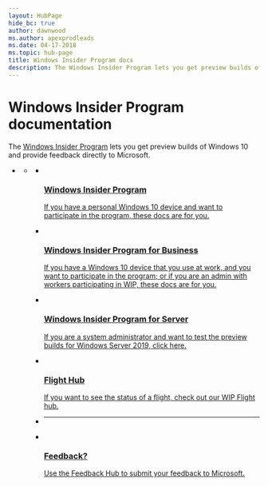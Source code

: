 ```yaml
---
layout: HubPage
hide_bc: true
author: dawnwood
ms.author: apexprodleads
ms.date: 04-17-2018
ms.topic: hub-page
title: Windows Insider Program docs
description: The Windows Insider Program lets you get preview builds of Windows 10 and provide feedback directly to Microsoft.
---
```


<div id="main" class="v2">
<div class="container">
    <h1>Windows Insider Program documentation</h1>
    <p>The <a href="https://insider.windows.com/">Windows Insider Program</a> lets you get preview builds of Windows 10 and provide feedback directly to Microsoft.</p>
    <p> </p>
    <ul class="pivots">
        <li>
            <a href="#main"></a>
            <ul id="main">
                <li>
                    <a href="#mainPanel"></a>
                    <ul id="mainPanel" class="cardsF">
                        <li>
                            <a href="/windows-insider/at-home/">
                            <div class="cardSize">
                                <div class="cardPadding">
                                    <div class="card">
                                        <div class="cardImageOuter">
                                            <div class="cardImage">
                                                <img src="https://docs.microsoft.com/media/common/i_whats-new.svg" alt="" />
                                            </div>
                                        </div>
                                        <div class="cardText">
                                            <h3>Windows Insider Program</h3>
                                            <p>If you have a personal Windows 10 device and want to participate in the program, these docs are for you.</p>
                                        </div>
                                    </div>
                                </div>
                            </div>
                            </a>
                        </li>
                        <li>
                            <a href="/windows-insider/at-work-pro/">
                            <div class="cardSize">
                                <div class="cardPadding">
                                    <div class="card">
                                        <div class="cardImageOuter">
                                            <div class="cardImage">
                                                <img src="https://docs.microsoft.com/media/common/i_management.svg" alt="" />
                                            </div>
                                        </div>
                                        <div class="cardText">
                                            <h3>Windows Insider Program for Business</h3>
                                            <p>If you have a Windows 10 device that you use at work, and you want to participate in the program; or if you are an admin with workers participating in WIP, these docs are for you.</p>
                                        </div>
                                    </div>
                                </div>
                            </div>
                            </a>
                        </li>
                        <li>
                            <a href="/windows-insider/at-work/">
                            <div class="cardSize">
                                <div class="cardPadding">
                                    <div class="card">
                                        <div class="cardImageOuter">
                                            <div class="cardImage">
                                                <img src="https://docs.microsoft.com/media/common/i_server.svg" alt="" />
                                            </div>
                                        </div>
                                        <div class="cardText">
                                            <h3>Windows Insider Program for Server</h3>
                                            <p>If you are a system administrator and want to test the preview builds for Windows Server 2019, click here.</p>
                                        </div>
                                    </div>
                                </div>
                            </div>
                            </a>
                        </li>
                        <li>
                            <a href="/windows-insider/flight-hub">
                            <div class="cardSize">
                                <div class="cardPadding">
                                    <div class="card">
                                        <div class="cardImageOuter">
                                            <div class="cardImage">
                                                <img src="https://docs.microsoft.com/media/common/i_get-started.svg" alt="" />
                                            </div>
                                        </div>
                                        <div class="cardText">
                                            <h3>Flight Hub</h3>
                                            <p>If you want to see the status of a flight, check out our WIP Flight hub.</p>
                                        </div>
                                    </div>
                                </div>
                            </div>
                            </a>
                        </li>
                        <li class="fullSpan">
                            <hr />
                        </li>
                        <li>
                            <a href="https://support.microsoft.com/help/4021566/windows-10-send-feedback-to-microsoft-with-feedback-hub-app">
                            <div class="cardSize">
                                <div class="cardPadding">
                                    <div class="card">
                                        <div class="cardImageOuter">
                                            <div class="cardImage">
                                                <img src="https://docs.microsoft.com/media/common/i_feedback.svg" alt="" />
                                            </div>
                                        </div>
                                        <div class="cardText">
                                            <h3>Feedback?</h3>
                                            <p>Use the Feedback Hub to submit your feedback to Microsoft.</p>
                                        </div>
                                    </div>
                                </div>
                            </div>
                            </a>
                        </li>
                    </ul>
                </li>
            </ul>
        </li>
    </ul>
</div>

